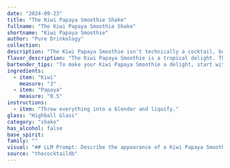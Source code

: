 ```yaml
---
date: "2024-09-23"
title: "The Kiwi Papaya Smoothie Shake"
fullname: "The Kiwi Papaya Smoothie Shake"
shortname: "Kiwi Papaya Smoothie"
author: "Pure Drinkology"
collection:
description: "The Kiwi Papaya Smoothie isn't technically a cocktail, but rather a contemporary fruit smoothie, a modern beverage category popularized in the late 20th century.  It draws inspiration from the long tradition of blended fruit drinks, but emphasizes a fresh, healthy approach. "
flavor_description: "The Kiwi Papaya Smoothie is a tropical delight. The kiwi provides a bright, tangy sweetness, while the papaya offers a creamy, subtly sweet base. Together, they create a refreshing, vibrant flavor that's both fruity and slightly tart.  It's a delicious way to start your day or enjoy a healthy treat anytime. "
bartender_tips: "To make your Kiwi Papaya Smoothie a delight, start with ripe, flavorful fruits.  Don't over-blend, you want a slightly chunky texture. For a vibrant color, use a quality green kiwi. A splash of lime juice adds brightness, and a touch of honey balances the sweetness. Serve chilled and garnish with a fresh kiwi slice for an extra touch. "
ingredients:
  - item: "Kiwi"
    measure: "3"
  - item: "Papaya"
    measure: "0.5"
instructions:
  - item: "Throw everything into a blender and liquify."
glass: "Highball Glass"
category: "shake"
has_alcohol: false
base_spirit:
family: ""
visual: "## LLM Prompt: Describe the appearance of a Kiwi Papaya Smoothie. **Consider these aspects:*** **Color:** What is the dominant color? Are there any variations or swirls?* **Texture:** Is it smooth and creamy, or does it have chunks? * **Consistency:** How thick is it? Does it pour easily, or is it more like a milkshake?* **Garnish:** Are there any garnishes used, such as fresh fruit, mint, or seeds?* **Glassware:** What type of glass is the smoothie served in?  **Imagine you are looking at this smoothie in a bar or restaurant.  Provide a vivid and detailed description.** "
source: "thecocktaildb"
---
```


